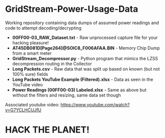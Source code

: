 # GridStream-Power-Usage-Data
Working repository containing data dumps of assumed power readings and code to attempt decoding/decrypting

- **00FF00-03_RAW_Dataset.txt** - Raw unprocessed capture file for your hacking pleasure!
- **AT45DB081D[Page264]@SOIC8_F006AFAA.BIN** - Memory Chip Dump from a smart meter
- **GridStream_Decompressor.py** - Python program that mimics the LZSS decompression routing in the Collector
- **Long Packets.csv** - Raw data that was split up based on known (but not 100% sure) fields
- **Long Packets YouTube Example (Filtered).xlsx** - Data as seen in the YouTube video
- **Power Readings (00FF00-03) Labeled.xlsx** - Same as above but without the filters and resizing, same data set though

Associated youtube video: https://www.youtube.com/watch?v=G7YCLHCUJfU


# HACK THE PLANET!
